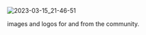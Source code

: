 ![2023-03-15_21-46-51](https://user-images.githubusercontent.com/97986242/225412455-dfca5c8b-4aa1-4900-895f-2f73a0315929.png)

images and logos for and from the community.
